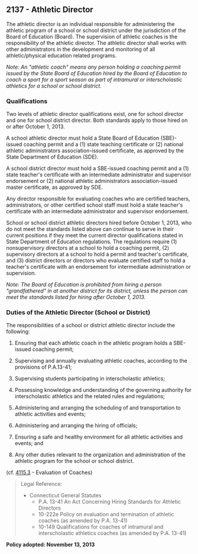 ## 2137 - Athletic Director

The athletic director is an individual responsible for administering the athletic program of a school or school district under the jurisdiction of the Board of Education \(Board\).  The supervision of athletic coaches is the responsibility of the athletic director. The athletic director shall works with other administrators in the development and monitoring of all athletic/physical education related programs.

_Note:  An "athletic coach" means any person holding a coaching permit issued by the State Board of Education hired by the Board of Education to coach a sport for a sport season as part of intramural or interscholastic athletics for a school or school district._

### Qualifications

Two levels of athletic director qualifications exist, one for school director and one for school district director. Both standards apply to those hired on or after October 1, 2013.

A school athletic director must hold a State Board of Education \(SBE\)-issued coaching permit and a \(1\) state teaching certificate or \(2\) national athletic administrators association-issued certificate, as approved by the State Department of Education \(SDE\).

A school district director must hold a SBE-issued coaching permit and a \(1\) state teacher's certificate with an intermediate administrator and supervisor endorsement or \(2\) national athletic administrators association-issued master certificate, as approved by SDE.

Any director responsible for evaluating coaches who are certified teachers, administrators, or other certified school staff must hold a state teacher's certificate with an intermediate administrator and supervisor endorsement.

School or school district athletic directors hired before October 1, 2013, who do not meet the standards listed above can continue to serve in their current positions if they meet the current director qualifications stated in State Department of Education regulations. The regulations require \(1\) nonsupervisory directors at a school to hold a coaching permit, \(2\) supervisory directors at a school to hold a permit and teacher's certificate, and \(3\) district directors or directors who evaluate certified staff to hold a teacher's certificate with an endorsement for intermediate administration or supervision.

_Note:  The Board of Education is prohibited from hiring a person "grandfathered" in at another district for its district, unless the person can meet the standards listed for hiring after October 1, 2013._

### Duties of the Athletic Director \(School or District\)

The responsibilities of a school or district athletic director include the following:

1. Ensuring that each athletic coach in the athletic program holds a SBE-issued coaching permit;

2. Supervising and annually evaluating athletic coaches, according to the provisions of P.A.13-41;

3. Supervising students participating in interscholastic athletics;

4. Possessing knowledge and understanding of the governing authority for interscholastic athletics and the related rules and regulations;

5. Administering and arranging the scheduling of and transportation to athletic activities and events;

6. Administering and arranging the hiring of officials;

7. Ensuring a safe and healthy environment for all athletic activities and events; and

8. Any other duties relevant to the organization and administration of the athletic program for the school or school district.


\(cf. [4115.3](/policies/4000/4115-3.md) - Evaluation of Coaches\)

> Legal Reference:
> 
> * Connecticut General Statutes
>   * P.A. 13-41 An Act Concerning Hiring Standards for Athletic Directors
>   * 10-222e Policy on evaluation and termination of athletic coaches \(as amended by P.A. 13-41\)
>   * 10-149 Qualifications for coaches of intramural and interscholastic athletics coaches \(as amended by P.A. 13-41\)

**Policy adopted:  November 13, 2013**

